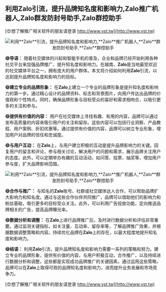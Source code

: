 ## **利用**Zalo**引流，提升品牌知名度和影响力,**Zalo**推广机器人,**Zalo**群发防封号助手,**Zalo**群控助手**

[😍想了解推广相关软件的朋友请登录 http://www.vst.tw](http://www.vst.tw)

 <center><img src="https://vst.tw/MP4/tuiguang/png/4.png" alt="利用**Zalo**引流，提升品牌知名度和影响力,**Zalo**推广机器人,**Zalo**群发防封号助手,**Zalo**群控助手"></center>

**😄导语：**
随着社交媒体的兴起和智能手机的普及，企业和品牌已经开始利用各种社交平台来加强品牌推广、提升知名度和影响力。在越南，**Zalo**是当地最受欢迎的社交媒体平台之一，拥有庞大的用户群体。本文将介绍如何利用**Zalo**引流，以达到提升品牌知名度和影响力的目标。

**😄建立专业的品牌形象：**
在**Zalo**上建立一个专业的品牌形象是提升知名度和影响力的第一步。通过精心设计的品牌资料、标志和背景图片，向用户传达出品牌的价值观和个性特点。同时，确保品牌形象与目标受众的喜好和需求相吻合，以吸引更多的关注和参与。

**😄提供有价值的内容：**
用户在社交媒体上寻找有趣、有用的内容，品牌可以通过发布高质量的内容来吸引用户的关注和留存。这些内容可以包括行业洞察、产品教程、用户案例、折扣优惠等。通过提供有价值的内容，品牌可以树立专业形象，增加用户对品牌的信任和忠诚度。

**😄与用户互动：**
在**Zalo**上，与用户建立积极的互动是提升品牌影响力的关键。回复用户的留言和评论，参与相关讨论，解决用户的问题和需求，展示品牌关注用户的态度。此外，可以定期举办有趣的互动活动，如问答、投票、抽奖等，增加用户参与度，扩大品牌影响范围。

 <center><img src="https://vst.tw/MP4/tuiguang/png/5.png" alt="利用**Zalo**引流，提升品牌知名度和影响力,**Zalo**推广机器人,**Zalo**群发防封号助手,**Zalo**群控助手"></center>

**😄合作与推广：**
与知名的**Zalo**账号、社群或社交媒体达人合作，可以帮助品牌扩大影响力和知名度。通过与这些合作伙伴共同推广，品牌可以借助他们的影响力和粉丝基础，吸引更多的目标受众关注。此外，可以利用广告投放功能，定向推送品牌相关的广告，提高品牌曝光率。

**😄数据分析和调整：**
在**Zalo**上进行品牌推广后，及时进行数据分析和评估非常重要。通过监测关键指标，如关注量、互动率、留存率等，了解品牌推广效果，并根据数据调整策略和内容。持续优化品牌在**Zalo**上的存在，以最大程度地提升知名度和影响力。

**😄结语：**
利用**Zalo**引流，提升品牌知名度和影响力需要一系列的策略和努力。建立专业的品牌形象，提供有价值的内容，与用户积极互动，合作推广，以及持续进行数据分析和调整，这些都是实现成功品牌推广的关键因素。通过运用这些策略，品牌可以在**Zalo**上取得可观的品牌知名度和影响力，进而提升业务发展和市场竞争力。

[😍想了解推广相关软件的朋友请登录 http://www.vst.tw](http://www.vst.tw)



